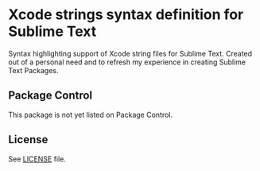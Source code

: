 # Xcode strings syntax definition for Sublime Text

Syntax highlighting support of Xcode string files for Sublime Text. Created out of a personal need and to refresh my experience in creating Sublime Text Packages.

## Package Control

This package is not yet listed on Package Control.

## License

See [LICENSE](LICENSE) file.
